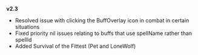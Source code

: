 **v2.3**

- Resolved issue with clicking the BuffOverlay icon in combat in certain situations
- Fixed priority nil issues relating to buffs that use spellName rather than spellId
- Added Survival of the Fittest (Pet and LoneWolf)
